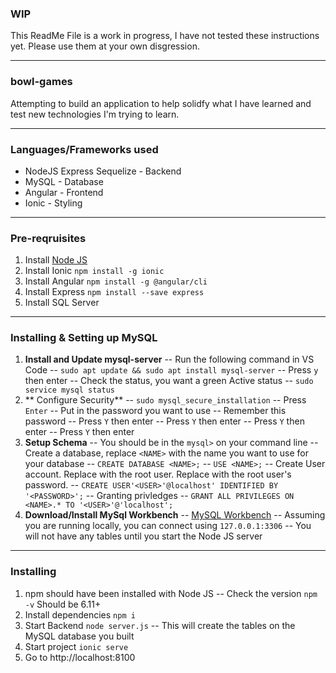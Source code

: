 ### WIP
This ReadMe File is a work in progress, I have not tested these instructions yet. Please use them at your own disgression.

------------

### bowl-games
Attempting to build an application to help solidfy what I have learned and test new technologies I'm trying to learn.

------------

### Languages/Frameworks used
* NodeJS Express Sequelize - Backend
* MySQL - Database
* Angular - Frontend
* Ionic - Styling

------------

### Pre-reqruisites
1. Install [Node JS](https://nodejs.org/en/download/ "Node JS")
1. Install Ionic `npm install -g ionic`
1. Install Angular `npm install -g @angular/cli`
1. Install Express `npm install --save express`
1. Install SQL Server

------------

### Installing & Setting up MySQL
1. **Install and Update mysql-server**
-- Run the following command in VS Code
-- `sudo apt update && sudo apt install mysql-server`
-- Press `y` then enter
-- Check the status, you want a green Active status
-- `sudo service mysql status`
1. ** Configure Security**
-- `sudo mysql_secure_installation`
-- Press `Enter`
-- Put in the password you want to use
-- Remember this password
-- Press `Y` then enter
-- Press `Y` then enter
-- Press `Y` then enter
-- Press `Y` then enter
1. **Setup Schema**
-- You should be in the `mysql>` on your command line
-- Create a database, replace `<NAME>` with the name you want to use for your database
-- `CREATE DATABASE <NAME>;`
-- `USE <NAME>;`
-- Create User account. Replace <USER> with the root user. Replace <PASSWORD> with the root user's password.
-- `CREATE USER'<USER>'@localhost' IDENTIFIED BY '<PASSWORD>';`
-- Granting privledges
-- `GRANT ALL PRIVILEGES ON <NAME>.* TO '<USER>'@'localhost';`
1. **Download/Install MySql Workbench**
-- [MySQL Workbench](https://dev.mysql.com/downloads/workbench/ "MySQL Workbench")
-- Assuming you are running locally, you can connect using `127.0.0.1:3306`
-- You will not have any tables until you start the Node JS server

------------

### Installing
1. npm should have been installed with Node JS
-- Check the version `npm -v` Should be 6.11+
1. Install dependencies `npm i`
1. Start Backend `node server.js`
-- This will create the tables on the MySQL database you built
1. Start project `ionic serve` 
1. Go to http://localhost:8100
